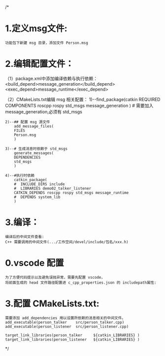 /*
# 1.定义msg文件:
    功能包下新建 msg 目录，添加文件 Person.msg

# 2.编辑配置文件：
（1）package.xml中添加编译依赖与执行依赖：
    <build_depend>message_generation</build_depend>
    <exec_depend>message_runtime</exec_depend>
      <!-- 
        exce_depend 以前对应的是 run_depend 现在非法
        -->

（2）CMakeLists.txt编辑 msg 相关配置：
    1)--find_package(catkin REQUIRED COMPONENTS
        roscpp
        rospy
        std_msgs
        message_generation
        )
        # 需要加入 message_generation,必须有 std_msgs

    2)--## 配置 msg 源文件
        add_message_files(
        FILES
        Person.msg
        )

    3)--# 生成消息时依赖于 std_msgs
        generate_messages(
        DEPENDENCIES
        std_msgs
        )

    4)--#执行时依赖
        catkin_package(
        #  INCLUDE_DIRS include
        #  LIBRARIES demo02_talker_listener
        CATKIN_DEPENDS roscpp rospy std_msgs message_runtime
        #  DEPENDS system_lib
        )

# 3.编译：
    编译后的中间文件查看:
    C++ 需要调用的中间文件(.../工作空间/devel/include/包名/xxx.h)


# 0.vscode 配置
    为了方便代码提示以及避免误抛异常，需要先配置 vscode，
    将前面生成的 head 文件路径配置进 c_cpp_properties.json 的 includepath属性:


# 3.配置 CMakeLists.txt:

    需要添加 add_dependencies 用以设置所依赖的消息相关的中间文件。
    add_executable(person_talker    src/person_talker.cpp)
    add_executable(person_listener  src/person_listener.cpp)

    target_link_libraries(person_talker     ${catkin_LIBRARIES} )
    target_link_libraries(person_listener   ${catkin_LIBRARIES} )    

*/